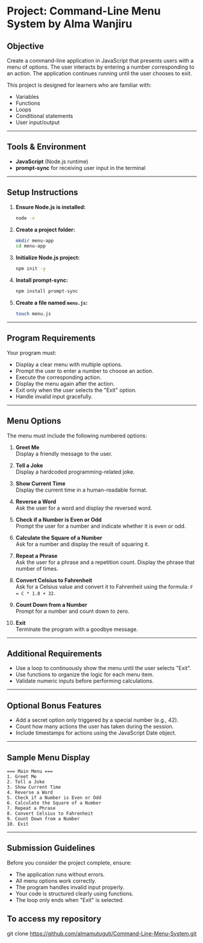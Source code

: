 # Project: Command-Line Menu System by Alma Wanjiru

## Objective

Create a command-line application in JavaScript that presents users with a menu of options. The user interacts by entering a number corresponding to an action. The application continues running until the user chooses to exit.

This project is designed for learners who are familiar with:

- Variables
- Functions
- Loops
- Conditional statements
- User input/output

---

## Tools & Environment

- **JavaScript** (Node.js runtime)
- **prompt-sync** for receiving user input in the terminal

---

## Setup Instructions

1. **Ensure Node.js is installed:**

    ```bash
    node -v
    ```

2. **Create a project folder:**

    ```bash
    mkdir menu-app
    cd menu-app
    ```

3. **Initialize Node.js project:**

    ```bash
    npm init -y
    ```

4. **Install prompt-sync:**

    ```bash
    npm install prompt-sync
    ```

5. **Create a file named `menu.js`:**

    ```bash
    touch menu.js
    ```

---

## Program Requirements

Your program must:

- Display a clear menu with multiple options.
- Prompt the user to enter a number to choose an action.
- Execute the corresponding action.
- Display the menu again after the action.
- Exit only when the user selects the "Exit" option.
- Handle invalid input gracefully.

---

## Menu Options

The menu must include the following numbered options:

1. **Greet Me**  
    Display a friendly message to the user.

2. **Tell a Joke**  
    Display a hardcoded programming-related joke.

3. **Show Current Time**  
    Display the current time in a human-readable format.

4. **Reverse a Word**  
    Ask the user for a word and display the reversed word.

5. **Check if a Number is Even or Odd**  
    Prompt the user for a number and indicate whether it is even or odd.

6. **Calculate the Square of a Number**  
    Ask for a number and display the result of squaring it.

7. **Repeat a Phrase**  
    Ask the user for a phrase and a repetition count. Display the phrase that number of times.

8. **Convert Celsius to Fahrenheit**  
    Ask for a Celsius value and convert it to Fahrenheit using the formula: `F = C * 1.8 + 32`.

9. **Count Down from a Number**  
    Prompt for a number and count down to zero.

10. **Exit**  
     Terminate the program with a goodbye message.

---

## Additional Requirements

- Use a loop to continuously show the menu until the user selects "Exit".
- Use functions to organize the logic for each menu item.
- Validate numeric inputs before performing calculations.

---

## Optional Bonus Features

- Add a secret option only triggered by a special number (e.g., 42).
- Count how many actions the user has taken during the session.
- Include timestamps for actions using the JavaScript Date object.

---

## Sample Menu Display

```
=== Main Menu ===
1. Greet Me
2. Tell a Joke
3. Show Current Time
4. Reverse a Word
5. Check if a Number is Even or Odd
6. Calculate the Square of a Number
7. Repeat a Phrase
8. Convert Celsius to Fahrenheit
9. Count Down from a Number
10. Exit
```

---

## Submission Guidelines

Before you consider the project complete, ensure:

- The application runs without errors.
- All menu options work correctly.
- The program handles invalid input properly.
- Your code is structured clearly using functions.
- The loop only ends when "Exit" is selected.


## To access my repository
git clone https://github.com/almamutuguti/Command-Line-Menu-System.git


